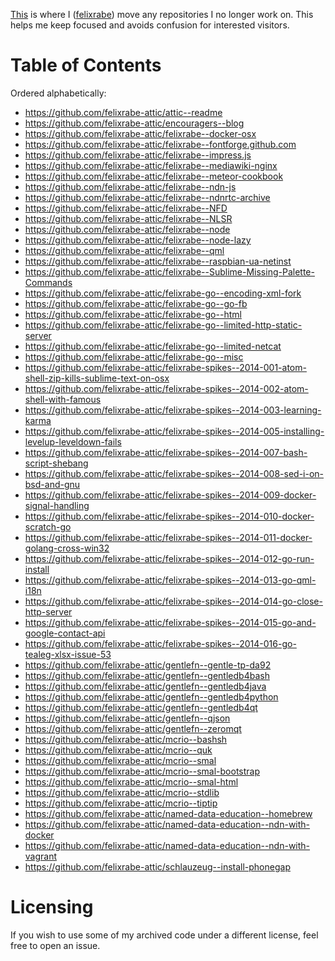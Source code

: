[This](https://github.com/felixrabe-attic) is where I ([felixrabe](https://github.com/felixrabe)) move any
repositories I no longer work on.  This helps me keep focused and avoids
confusion for interested visitors.


# Table of Contents

Ordered alphabetically:

-   https://github.com/felixrabe-attic/attic--readme
-   https://github.com/felixrabe-attic/encouragers--blog
-   https://github.com/felixrabe-attic/felixrabe--docker-osx
-   https://github.com/felixrabe-attic/felixrabe--fontforge.github.com
-   https://github.com/felixrabe-attic/felixrabe--impress.js
-   https://github.com/felixrabe-attic/felixrabe--mediawiki-nginx
-   https://github.com/felixrabe-attic/felixrabe--meteor-cookbook
-   https://github.com/felixrabe-attic/felixrabe--ndn-js
-   https://github.com/felixrabe-attic/felixrabe--ndnrtc-archive
-   https://github.com/felixrabe-attic/felixrabe--NFD
-   https://github.com/felixrabe-attic/felixrabe--NLSR
-   https://github.com/felixrabe-attic/felixrabe--node
-   https://github.com/felixrabe-attic/felixrabe--node-lazy
-   https://github.com/felixrabe-attic/felixrabe--qml
-   https://github.com/felixrabe-attic/felixrabe--raspbian-ua-netinst
-   https://github.com/felixrabe-attic/felixrabe--Sublime-Missing-Palette-Commands
-   https://github.com/felixrabe-attic/felixrabe-go--encoding-xml-fork
-   https://github.com/felixrabe-attic/felixrabe-go--go-fb
-   https://github.com/felixrabe-attic/felixrabe-go--html
-   https://github.com/felixrabe-attic/felixrabe-go--limited-http-static-server
-   https://github.com/felixrabe-attic/felixrabe-go--limited-netcat
-   https://github.com/felixrabe-attic/felixrabe-go--misc
-   https://github.com/felixrabe-attic/felixrabe-spikes--2014-001-atom-shell-zip-kills-sublime-text-on-osx
-   https://github.com/felixrabe-attic/felixrabe-spikes--2014-002-atom-shell-with-famous
-   https://github.com/felixrabe-attic/felixrabe-spikes--2014-003-learning-karma
-   https://github.com/felixrabe-attic/felixrabe-spikes--2014-005-installing-levelup-leveldown-fails
-   https://github.com/felixrabe-attic/felixrabe-spikes--2014-007-bash-script-shebang
-   https://github.com/felixrabe-attic/felixrabe-spikes--2014-008-sed-i-on-bsd-and-gnu
-   https://github.com/felixrabe-attic/felixrabe-spikes--2014-009-docker-signal-handling
-   https://github.com/felixrabe-attic/felixrabe-spikes--2014-010-docker-scratch-go
-   https://github.com/felixrabe-attic/felixrabe-spikes--2014-011-docker-golang-cross-win32
-   https://github.com/felixrabe-attic/felixrabe-spikes--2014-012-go-run-install
-   https://github.com/felixrabe-attic/felixrabe-spikes--2014-013-go-qml-i18n
-   https://github.com/felixrabe-attic/felixrabe-spikes--2014-014-go-close-http-server
-   https://github.com/felixrabe-attic/felixrabe-spikes--2014-015-go-and-google-contact-api
-   https://github.com/felixrabe-attic/felixrabe-spikes--2014-016-go-tealeg-xlsx-issue-53
-   https://github.com/felixrabe-attic/gentlefn--gentle-tp-da92
-   https://github.com/felixrabe-attic/gentlefn--gentledb4bash
-   https://github.com/felixrabe-attic/gentlefn--gentledb4java
-   https://github.com/felixrabe-attic/gentlefn--gentledb4python
-   https://github.com/felixrabe-attic/gentlefn--gentledb4qt
-   https://github.com/felixrabe-attic/gentlefn--qjson
-   https://github.com/felixrabe-attic/gentlefn--zeromqt
-   https://github.com/felixrabe-attic/mcrio--bashsh
-   https://github.com/felixrabe-attic/mcrio--quk
-   https://github.com/felixrabe-attic/mcrio--smal
-   https://github.com/felixrabe-attic/mcrio--smal-bootstrap
-   https://github.com/felixrabe-attic/mcrio--smal-html
-   https://github.com/felixrabe-attic/mcrio--stdlib
-   https://github.com/felixrabe-attic/mcrio--tiptip
-   https://github.com/felixrabe-attic/named-data-education--homebrew
-   https://github.com/felixrabe-attic/named-data-education--ndn-with-docker
-   https://github.com/felixrabe-attic/named-data-education--ndn-with-vagrant
-   https://github.com/felixrabe-attic/schlauzeug--install-phonegap


# Licensing

If you wish to use some of my archived code under a different license, feel
free to open an issue.
